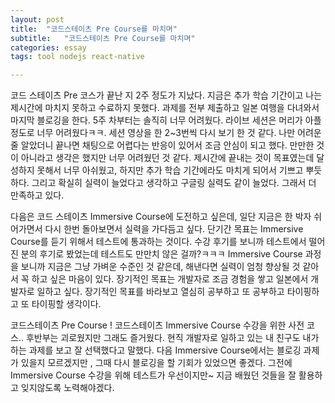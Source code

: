 ```yaml
---
layout: post
title:  "코드스테이츠 Pre Course를 마치며"
subtitle:   "코드스테이츠 Pre Course를 마치며"
categories: essay
tags: tool nodejs react-native

---
```


코드 스테이츠 Pre 코스가 끝난 지 2주 정도가 지났다. 지금은 추가 학습 기간이고 나는 제시간에 마치지 못하고 수료하지 못했다. 과제를 전부 제출하고 일본 여행을 다녀와서 마지막 블로깅을 한다. 5주 차부터는 솔직히 너무 어려웠다. 라이브 세션은 머리가 아플 정도로 너무 어려웠다ㅋㅋ. 세션 영상을 한 2~3번씩 다시 보기 한 것 같다. 나만 어려운 줄 알았더니 끝나면 채팅으로 어렵다는 반응이 있어서 조금 안심이 되고 했다. 만만한 것이 아니라고 생각은 했지만 너무 어려웠던 것 같다. 제시간에 끝내는 것이 목표였는데 달성하지 못해서 너무 아쉬웠고, 하지만 추가 학습 기간에라도 마치게 되어서 기쁘고 뿌듯하다. 그리고 확실히 실력이 늘었다고 생각하고 구글링 실력도 같이 늘었다. 그래서 더 만족하고 있다.

다음은 코드 스테이츠 Immersive Course에 도전하고 싶은데, 일단 지금은 한 박자 쉬어가면서 다시 한번 돌아보면서 실력을 가다듬고 싶다. 단기간 목표는 Immersive Course를 듣기 위해서 테스트에 통과하는 것이다. 수강 후기를 보니까 테스트에서 떨어진 분의 후기로 봤었는데 테스트도 만만치 않은 걸까?ㅋㅋㅋ Immersive Course 과정을 보니까 지금은 그냥 가벼운 수준인 것 같은데, 해낸다면 실력이 엄청 향상될 것 같아서 꼭 하고 싶은 마음이 있다. 장기적인 목표는 개발자로 조금 경험을 쌓고 일본에서 개발자로 일하고 싶다. 장기적인 목표를 바라보고 열심히 공부하고 또 공부하고 타이핑하고 또 타이핑할 생각이다.

코드스테이츠 Pre Course ! 코드스테이츠 Immersive Course 수강을 위한 사전 코스.. 후반부는 괴로웠지만 그래도 즐거웠다. 현직 개발자로 일하고 있는 내 친구도 내가 하는 과제를 보고 잘 선택했다고 말했다. 다음 Immersive Course에서는 블로깅 과제가 있을지 모르겠지만 , 그때 다시 블로깅을 할 기회가 있었으면 좋겠다. 그전에 Immersive Course 수강을 위해 테스트가 우선이지만~ 지금 배웠던 것들을 잘 활용하고 잊지않도록 노력해야겠다.
